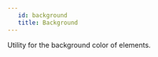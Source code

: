 ```yaml
---
   id: background
   title: Background
---
```


<a class="sourceView-page" href="https://github.com/aptuitiv/cacao/blob/master/src/css/utils/background/background.css"></a>

Utility for the background color of elements.